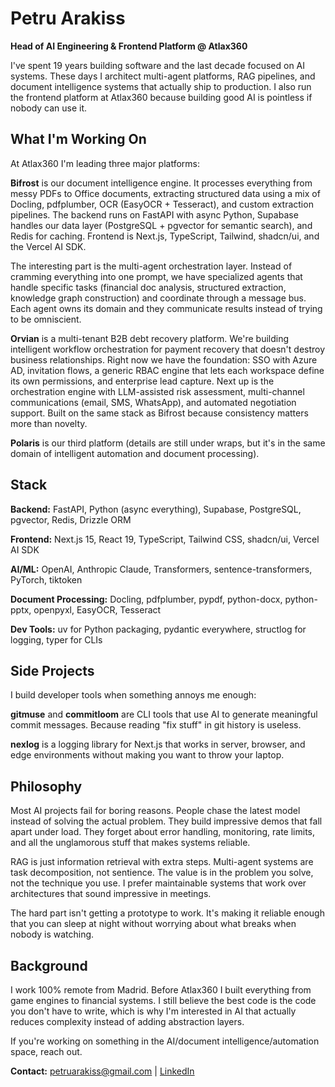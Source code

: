 # Petru Arakiss

**Head of AI Engineering & Frontend Platform @ Atlax360**

I've spent 19 years building software and the last decade focused on AI systems. These days I architect multi-agent platforms, RAG pipelines, and document intelligence systems that actually ship to production. I also run the frontend platform at Atlax360 because building good AI is pointless if nobody can use it.

## What I'm Working On

At Atlax360 I'm leading three major platforms:

**Bifrost** is our document intelligence engine. It processes everything from messy PDFs to Office documents, extracting structured data using a mix of Docling, pdfplumber, OCR (EasyOCR + Tesseract), and custom extraction pipelines. The backend runs on FastAPI with async Python, Supabase handles our data layer (PostgreSQL + pgvector for semantic search), and Redis for caching. Frontend is Next.js, TypeScript, Tailwind, shadcn/ui, and the Vercel AI SDK.

The interesting part is the multi-agent orchestration layer. Instead of cramming everything into one prompt, we have specialized agents that handle specific tasks (financial doc analysis, structured extraction, knowledge graph construction) and coordinate through a message bus. Each agent owns its domain and they communicate results instead of trying to be omniscient.

**Orvian** is a multi-tenant B2B debt recovery platform. We're building intelligent workflow orchestration for payment recovery that doesn't destroy business relationships. Right now we have the foundation: SSO with Azure AD, invitation flows, a generic RBAC engine that lets each workspace define its own permissions, and enterprise lead capture. Next up is the orchestration engine with LLM-assisted risk assessment, multi-channel communications (email, SMS, WhatsApp), and automated negotiation support. Built on the same stack as Bifrost because consistency matters more than novelty.

**Polaris** is our third platform (details are still under wraps, but it's in the same domain of intelligent automation and document processing).

## Stack

**Backend:** FastAPI, Python (async everything), Supabase, PostgreSQL, pgvector, Redis, Drizzle ORM

**Frontend:** Next.js 15, React 19, TypeScript, Tailwind CSS, shadcn/ui, Vercel AI SDK

**AI/ML:** OpenAI, Anthropic Claude, Transformers, sentence-transformers, PyTorch, tiktoken

**Document Processing:** Docling, pdfplumber, pypdf, python-docx, python-pptx, openpyxl, EasyOCR, Tesseract

**Dev Tools:** uv for Python packaging, pydantic everywhere, structlog for logging, typer for CLIs

## Side Projects

I build developer tools when something annoys me enough:

**gitmuse** and **commitloom** are CLI tools that use AI to generate meaningful commit messages. Because reading "fix stuff" in git history is useless.

**nexlog** is a logging library for Next.js that works in server, browser, and edge environments without making you want to throw your laptop.

## Philosophy

Most AI projects fail for boring reasons. People chase the latest model instead of solving the actual problem. They build impressive demos that fall apart under load. They forget about error handling, monitoring, rate limits, and all the unglamorous stuff that makes systems reliable.

RAG is just information retrieval with extra steps. Multi-agent systems are task decomposition, not sentience. The value is in the problem you solve, not the technique you use. I prefer maintainable systems that work over architectures that sound impressive in meetings.

The hard part isn't getting a prototype to work. It's making it reliable enough that you can sleep at night without worrying about what breaks when nobody is watching.

## Background

I work 100% remote from Madrid. Before Atlax360 I built everything from game engines to financial systems. I still believe the best code is the code you don't have to write, which is why I'm interested in AI that actually reduces complexity instead of adding abstraction layers.

If you're working on something in the AI/document intelligence/automation space, reach out.

**Contact:** [petruarakiss@gmail.com](mailto:petruarakiss@gmail.com) | [LinkedIn](https://www.linkedin.com/in/petruarakiss/)
